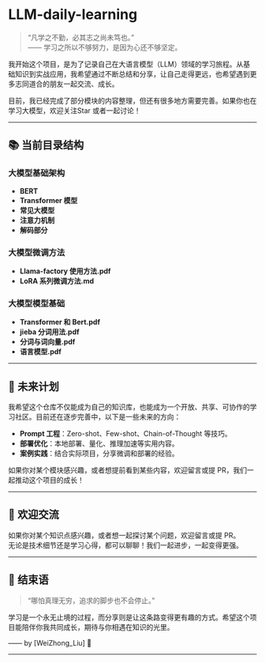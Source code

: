
# LLM-daily-learning  

> “凡学之不勤，必其志之尚未笃也。”  
> —— 学习之所以不够努力，是因为心还不够坚定。

我开始这个项目，是为了记录自己在大语言模型（LLM）领域的学习旅程。从基础知识到实战应用，我希望通过不断总结和分享，让自己走得更远，也希望遇到更多志同道合的朋友一起交流、成长。

目前，我已经完成了部分模块的内容整理，但还有很多地方需要完善。如果你也在学习大模型，欢迎关注Star 或者一起讨论！

---

## 📚 当前目录结构

### 大模型基础架构
- **BERT**
- **Transformer 模型**
- **常见大模型**
- **注意力机制**
- **解码部分**

### 大模型微调方法
- **Llama-factory 使用方法.pdf**
- **LoRA 系列微调方法.md**

### 大模型模型基础
- **Transformer 和 Bert.pdf**
- **jieba 分词用法.pdf**
- **分词与词向量.pdf**
- **语言模型.pdf**

---

## 🌱 未来计划

我希望这个仓库不仅能成为自己的知识库，也能成为一个开放、共享、可协作的学习社区。目前还在逐步完善中，以下是一些未来的方向：

- **Prompt 工程**：Zero-shot、Few-shot、Chain-of-Thought 等技巧。
- **部署优化**：本地部署、量化、推理加速等实用内容。
- **案例实践**：结合实际项目，分享微调和部署的经验。

如果你对某个模块感兴趣，或者想提前看到某些内容，欢迎留言或提 PR，我们一起推动这个项目的成长！

---

## 💬 欢迎交流

如果你对某个知识点感兴趣，或者想一起探讨某个问题，欢迎留言或提 PR。  
无论是技术细节还是学习心得，都可以聊聊！我们一起进步，一起变得更强。

---

## 🌟 结束语

> “哪怕真理无穷，追求的脚步也不会停止。”

学习是一个永无止境的过程，而分享则是让这条路变得更有趣的方式。希望这个项目能陪伴你我共同成长，期待与你相遇在知识的光里。

—— by [WeiZhong_Liu] 🌟

---
